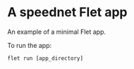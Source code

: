 # A speednet Flet app

An example of a minimal Flet app.

To run the app:

```
flet run [app_directory]
```
